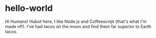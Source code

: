 # hello-world

Hi Humans!  Hubot here, I like Node.js and Coffeescript (that's what I'm made of!).
I've had tacos on the moon and find them far superior to Earth tacos.
